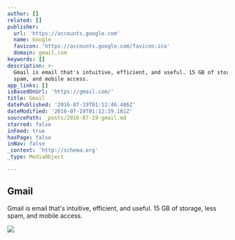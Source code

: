 ```yaml
---
author: []
related: []
publisher:
  url: 'https://accounts.google.com'
  name: Google
  favicon: 'https://accounts.google.com/favicon.ico'
  domain: gmail.com
keywords: []
description: >-
  Gmail is email that's intuitive, efficient, and useful. 15 GB of storage, less
  spam, and mobile access.
app_links: []
isBasedOnUrl: 'https://gmail.com/'
title: Gmail
datePublished: '2016-07-19T01:12:46.486Z'
dateModified: '2016-07-19T01:12:39.181Z'
sourcePath: _posts/2016-07-19-gmail.md
starred: false
inFeed: true
hasPage: false
inNav: false
_context: 'http://schema.org'
_type: MediaObject

---
```

<article style=""><h1>Gmail</h1><p>Gmail is email that's intuitive, efficient, and useful. 15 GB of storage, less spam, and mobile access.</p><img src="https://ssl.gstatic.com/accounts/ui/avatar_2x.png" /></article>
